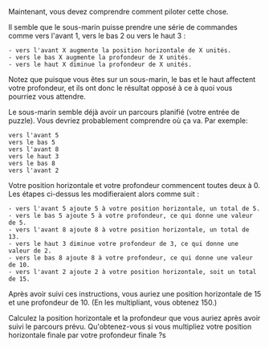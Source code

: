 Maintenant, vous devez comprendre comment piloter cette chose.

Il semble que le sous-marin puisse prendre une série de commandes comme vers l'avant 1, vers le bas 2 ou vers le haut 3 :

    - vers l'avant X augmente la position horizontale de X unités.
    - vers le bas X augmente la profondeur de X unités.
    - vers le haut X diminue la profondeur de X unités.

Notez que puisque vous êtes sur un sous-marin, le bas et le haut affectent votre profondeur, et ils ont donc le résultat opposé à ce à quoi vous pourriez vous attendre.

Le sous-marin semble déjà avoir un parcours planifié (votre entrée de puzzle). Vous devriez probablement comprendre où ça va. Par exemple:

    vers l'avant 5
    vers le bas 5
    vers l'avant 8
    vers le haut 3
    vers le bas 8
    vers l'avant 2

Votre position horizontale et votre profondeur commencent toutes deux à 0. Les étapes ci-dessus les modifieraient alors comme suit :

    - vers l'avant 5 ajoute 5 à votre position horizontale, un total de 5.
    - vers le bas 5 ajoute 5 à votre profondeur, ce qui donne une valeur de 5.
    - vers l'avant 8 ajoute 8 à votre position horizontale, un total de 13.
    - vers le haut 3 diminue votre profondeur de 3, ce qui donne une valeur de 2.
    - vers le bas 8 ajoute 8 à votre profondeur, ce qui donne une valeur de 10.
    - vers l'avant 2 ajoute 2 à votre position horizontale, soit un total de 15.

Après avoir suivi ces instructions, vous auriez une position horizontale de 15 et une profondeur de 10. (En les multipliant, vous obtenez 150.)

Calculez la position horizontale et la profondeur que vous auriez après avoir suivi le parcours prévu. Qu'obtenez-vous si vous multipliez votre position horizontale finale par votre profondeur finale ?s
